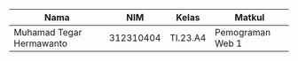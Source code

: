|Nama|NIM|Kelas|Matkul|
|----|---|-----|------|
|Muhamad Tegar Hermawanto|312310404|TI.23.A4|Pemograman Web 1|
